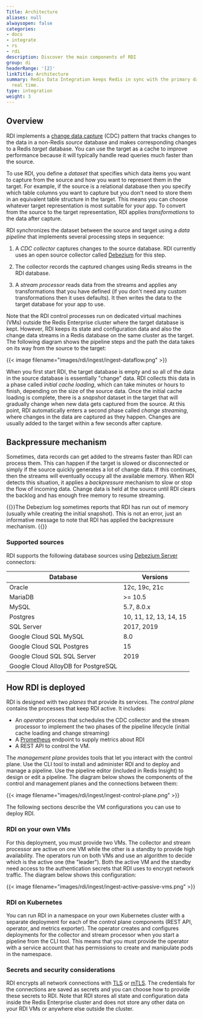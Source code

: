 ```yaml
---
Title: Architecture
aliases: null
alwaysopen: false
categories:
- docs
- integrate
- rs
- rdi
description: Discover the main components of RDI
group: di
headerRange: '[2]'
linkTitle: Architecture
summary: Redis Data Integration keeps Redis in sync with the primary database in near
  real time.
type: integration
weight: 3
---
```


## Overview

RDI implements a [change data capture](https://en.wikipedia.org/wiki/Change_data_capture) (CDC) pattern that tracks changes to the data in a
non-Redis *source* database and makes corresponding changes to a Redis
*target* database. You can use the target as a cache to improve performance
because it will typically handle read queries much faster than the source.

To use RDI, you define a *dataset* that specifies which data items
you want to capture from the source and how you want to
represent them in the target. For example, if the source is a
relational database then you specify which table columns you want
to capture but you don't need to store them in an equivalent table
structure in the target. This means you can choose whatever target
representation is most suitable for your app. To convert from the
source to the target representation, RDI applies *transformations*
to the data after capture.

RDI synchronizes the dataset between the source and target using
a *data pipeline* that implements several processing steps
in sequence:

1.  A *CDC collector* captures changes to the source database. RDI
    currently uses an open source collector called
    [Debezium](https://debezium.io/) for this step.

1.  The collector records the captured changes using Redis streams
    in the RDI database.

1.  A *stream processor* reads data from the streams and applies
    any transformations that you have defined (if you don't need
    any custom transformations then it uses defaults).
    It then writes the data to the target database for your app to use.

Note that the RDI control processes run on dedicated virtual machines (VMs)
outside the Redis
Enterprise cluster where the target database is kept. However, RDI keeps
its state and configuration data and also the change data streams in a Redis database on the same cluster as the target. The following diagram shows the pipeline steps and the path the data takes on its way from the source to the target:

{{< image filename="images/rdi/ingest/ingest-dataflow.png" >}}

When you first start RDI, the target database is empty and so all
of the data in the source database is essentially "change" data.
RDI collects this data in a phase called *initial cache loading*,
which can take minutes or hours to finish, depending on the size
of the source data. Once the initial cache loading is complete,
there is a *snapshot* dataset in the target that will gradually
change when new data gets captured from the source. At this point,
RDI automatically enters a second phase called *change streaming*, where
changes in the data are captured as they happen. Changes are usually
added to the target within a few seconds after capture.

## Backpressure mechanism

Sometimes, data records can get added to the streams faster than RDI can
process them. This can happen if the target is slowed or disconnected
or simply if the source quickly generates a lot of change data.
If this continues, then the streams will eventually occupy all the
available memory. When RDI detects this situation, it applies a
*backpressure* mechanism to slow or stop the flow of incoming data.
Change data is held at the source until RDI clears the backlog and has
enough free memory to resume streaming.

{{<note>}}The Debezium log sometimes reports that RDI has run out
of memory (usually while creating the initial snapshot). This is not
an error, just an informative message to note that RDI has applied
the backpressure mechanism.
{{</note>}}

### Supported sources

RDI supports the following database sources using [Debezium Server](https://debezium.io/documentation/reference/stable/operations/debezium-server.html) connectors:

| Database                    | Versions               |
| --------------------------- | ---------------------- |
| Oracle                      | 12c, 19c, 21c          |
| MariaDB                     | >= 10.5                |
| MySQL                       | 5.7, 8.0.x             |
| Postgres                    | 10, 11, 12, 13, 14, 15 |
| SQL Server                  | 2017, 2019             |
| Google Cloud SQL MySQL      | 8.0                    |
| Google Cloud SQL Postgres   | 15                     |
| Google Cloud SQL SQL Server | 2019                   |
| Google Cloud AlloyDB for PostgreSQL | |

## How RDI is deployed

RDI is designed with two *planes* that provide its services.
The *control plane* contains the processes that keep RDI active.
It includes:

- An *operator* process that schedules the CDC collector and the
stream processor to implement the two phases of the pipeline
lifecycle (initial cache loading and change streaming)
- A [Prometheus](https://prometheus.io/)
endpoint to supply metrics about RDI
- A REST API to control the VM.

The *management plane* provides tools that let you interact
with the control plane. Use the CLI tool to install and administer RDI
and to deploy and manage a pipeline. Use the pipeline editor
(included in Redis Insight) to design or edit a pipeline. The
diagram below shows the components of the control and management
planes and the connections between them:

{{< image filename="images/rdi/ingest/ingest-control-plane.png" >}}

The following sections describe the VM configurations you can use to
deploy RDI.

### RDI on your own VMs

For this deployment, you must provide two VMs. The
collector and stream processor are active on one VM while the other is a standby to provide high availability. The operators run on both VMs and use an algorithm to decide which is the active one (the "leader").
Both the active VM and the standby
need access to the authentication secrets that RDI uses to encrypt network
traffic. The diagram below shows this configuration:

{{< image filename="images/rdi/ingest/ingest-active-passive-vms.png" >}}

### RDI on Kubernetes

You can run RDI in a namespace on your own Kubernetes cluster with
a separate deployment for each of the control plane
components (REST API, operator, and metrics exporter). The operator
creates and configures deployments for the collector and stream processor
when you start a pipeline from the CLI tool. This means that you must
provide the operator with a service account that has permissions to create and manipulate pods in the namespace. 

### Secrets and security considerations

RDI encrypts all network connections with
[TLS](https://en.wikipedia.org/wiki/Transport_Layer_Security) or
[mTLS](https://en.wikipedia.org/wiki/Mutual_authentication#mTLS).
The credentials for the connections are saved as secrets and you
can choose how to provide these secrets to RDI. Note that RDI stores
all state and configuration data inside the Redis Enterprise cluster
and does not store any other data on your RDI VMs or anywhere else
outside the cluster.
